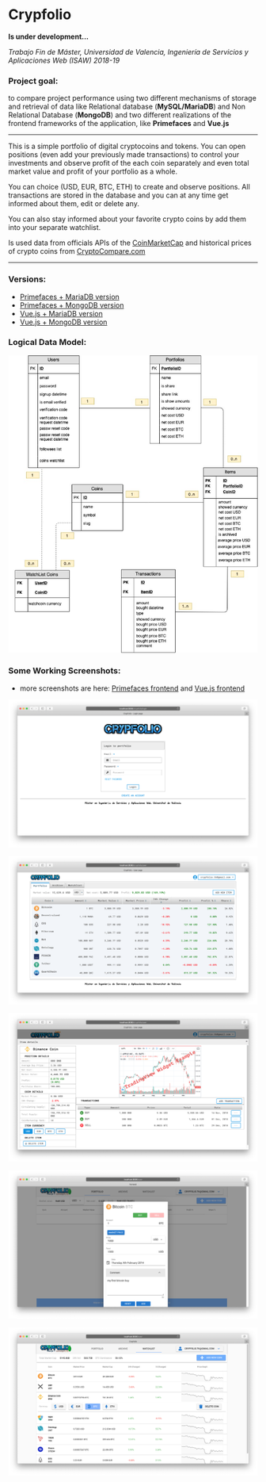 # Crypfolio

**Is under development...**

*Trabajo Fin de Máster, Universidad de Valencia, 
Ingeniería de Servicios y Aplicaciones Web (ISAW) 2018-19*

### Project goal:
to compare project performance using two different mechanisms
of storage and retrieval of data like Relational database
(**MySQL/MariaDB**) and Non Relational Database (**MongoDB**)
and two different realizations of the frontend 
frameworks of the application, like **Primefaces** and **Vue.js**

-----

This is a simple portfolio of digital cryptocoins and tokens. You can open positions 
(even add your previously made transactions) to control your investments and observe 
profit of the each coin  separately and even total market value and profit of your 
portfolio as a whole.

You can choice (USD, EUR, BTC, ETH) to create and observe 
positions. All transactions are stored in the database and  you can at any time get 
informed about them, edit or delete any.
 
You can also stay informed about your favorite crypto coins by add them into 
your separate watchlist.

Is used data from officials APIs of the 
[CoinMarketCap](https://coinmarketcap.com/api/) and 
historical prices of crypto coins from 
[CryptoCompare.com](https://min-api.cryptocompare.com/)


-----

### Versions:
* [Primefaces + MariaDB version](crypfolio-jsf-mariadb)
* [Primefaces + MongoDB version](crypfolio-jsf-mongodb)
* [Vue.js + MariaDB version](crypfolio-vuejs-mariadb)
* [Vue.js + MongoDB version](crypfolio-vuejs-mongodb)

### Logical Data Model:

![Logical Data Model](images/CrypFolio-Logical_Model_UML.jpg)

### Some Working Screenshots:

* more screenshots are here: [Primefaces frontend](/crypfolio-jsf-mariadb/README.md#some-working-screenshots)
 and [Vue.js frontend](/crypfolio-vuejs-mongodb/README.md#some-working-screenshots)

![](images/jsf-mariadb/login-page.png)

![](images/jsf-mariadb/portfolio.png)

![](images/jsf-mariadb/item-detail.png)

![](images/vuejs-mongodb/vue-mongodb-add-item-1.png)

![](images/vuejs-mongodb/vue-mongodb-watchlist-2.png)

